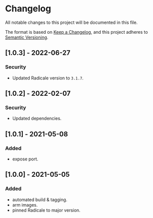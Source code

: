 # Changelog

All notable changes to this project will be documented in this file.

The format is based on [Keep a Changelog](https://keepachangelog.com/en/1.0.0/),
and this project adheres to [Semantic Versioning](https://semver.org/spec/v2.0.0.html).

## [1.0.3] - 2022-06-27

### Security

- Updated Radicale version to `3.1.7`.

## [1.0.2] - 2022-02-07

### Security

- Updated dependencies.

## [1.0.1] - 2021-05-08

### Added

- expose port.

## [1.0.0] - 2021-05-05

### Added

- automated build & tagging.
- arm images.
- pinned Radicale to major version.
